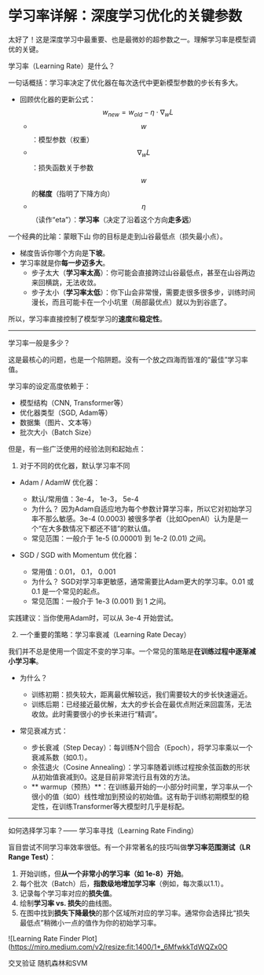 # 学习率详解：深度学习优化的关键参数

太好了！这是深度学习中最重要、也是最微妙的超参数之一。理解学习率是模型调优的关键。

学习率（Learning Rate）是什么？

一句话概括：学习率决定了优化器在每次迭代中更新模型参数的步长有多大。

- 回顾优化器的更新公式：$$w_{new} = w_{old} - \eta \cdot \nabla_w L$$
  - $$w$$：模型参数（权重）
  - $$\nabla_w L$$：损失函数关于参数 $$w$$ 的**梯度**（指明了下降方向）
  - $$\eta$$（读作“eta”）：**学习率**（决定了沿着这个方向**走多远**）
    
一个经典的比喻：蒙眼下山
你的目标是走到山谷最低点（损失最小点）。
- 梯度告诉你哪个方向是**下坡**。
- 学习率就是你**每一步迈多大**。
  - 步子太大（**学习率太高**）：你可能会直接跨过山谷最低点，甚至在山谷两边来回横跳，无法收敛。
  - 步子太小（**学习率太低**）：你下山会非常慢，需要走很多很多步，训练时间漫长，而且可能卡在一个小坑里（局部最优点）就以为到谷底了。
    
所以，学习率直接控制了模型学习的**速度**和**稳定性**。


---

学习率一般是多少？

这是最核心的问题，也是一个陷阱题。没有一个放之四海而皆准的“最佳”学习率值。

学习率的设定高度依赖于：
- 模型结构（CNN, Transformer等）
- 优化器类型（SGD, Adam等）
- 数据集（图片、文本等）
- 批次大小（Batch Size）
  
但是，有一些广泛使用的经验法则和起始点：

1. 对于不同的优化器，默认学习率不同

- Adam / AdamW 优化器：
  - 默认/常用值：3e-4， 1e-3， 5e-4
  - 为什么？ 因为Adam自适应地为每个参数计算学习率，所以它对初始学习率不那么敏感。3e-4 (0.0003) 被很多学者（比如OpenAI）认为是是一个“在大多数情况下都还不错”的默认值。
  - 常见范围：一般介于 1e-5 (0.00001) 到 1e-2 (0.01) 之间。
    
- SGD / SGD with Momentum 优化器：
  - 常用值：0.01， 0.1， 0.001
  - 为什么？ SGD对学习率更敏感，通常需要比Adam更大的学习率。0.01 或 0.1 是一个常见的起点。
  - 常见范围：一般介于 1e-3 (0.001) 到 1 之间。
    
实践建议：当你使用Adam时，可以从 3e-4 开始尝试。

2. 一个重要的策略：学习率衰减（Learning Rate Decay）

我们并不总是使用一个固定不变的学习率。一个常见的策略是**在训练过程中逐渐减小学习率**。

- 为什么？
  - 训练初期：损失较大，距离最优解较远，我们需要较大的步长快速逼近。
  - 训练后期：已经接近最优解，太大的步长会在最优点附近来回震荡，无法收敛。此时需要很小的步长来进行“精调”。
    
- 常见衰减方式：
  - 步长衰减（Step Decay）：每训练N个回合（Epoch），将学习率乘以一个衰减系数（如0.1）。
  - 余弦退火（Cosine Annealing）：学习率随着训练过程按余弦函数的形状从初始值衰减到0。这是目前非常流行且有效的方法。
  - ** warmup（预热）**：在训练最开始的一小部分时间里，学习率从一个很小的值（如0）线性增加到预设的初始值。这有助于训练初期模型的稳定性，在训练Transformer等大模型时几乎是标配。
    

---

如何选择学习率？—— 学习率寻找（Learning Rate Finding）

盲目尝试不同学习率效率很低。有一个非常著名的技巧叫做**学习率范围测试（LR Range Test）**：

1. 开始训练，但**从一个非常小的学习率（如 1e-8）开始**。
2. 每个批次（Batch）后，**指数级地增加学习率**（例如，每次乘以1.1）。
3. 记录每个学习率对应的**损失值**。
4. 绘制**学习率 vs. 损失**的曲线图。
5. 在图中找到**损失下降最快**的那个区域所对应的学习率。通常你会选择比“损失最低点”稍微小一点的值作为你的初始学习率。
  
![Learning Rate Finder Plot](https://miro.medium.com/v2/resize:fit:1400/1*_6MfwkkTdWQZx0O

交叉验证
随机森林和SVM
